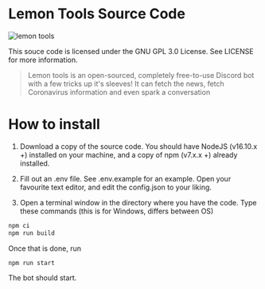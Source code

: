 # Lemon Tools Source Code
![lemon tools](https://i.imgur.com/J09xOrO.png)


This souce code is licensed under the GNU GPL 3.0 License. See LICENSE for more information.

> Lemon tools is an open-sourced, completely free-to-use Discord bot with a few tricks up it's sleeves! It can fetch the news, fetch Coronavirus information and even spark a conversation

# How to install
1. Download a copy of the source code. You should have NodeJS (v16.10.x +) installed on your machine, and a copy of npm (v7.x.x +) already installed.

2. Fill out an .env file. See .env.example for an example. Open your favourite text editor, and edit the config.json to your liking.

3. Open a terminal window in the directory where you have the code. Type these commands (this is for Windows, differs between OS)

```bash
npm ci
npm run build
```

Once that is done, run

```base
npm run start
```

The bot should start.